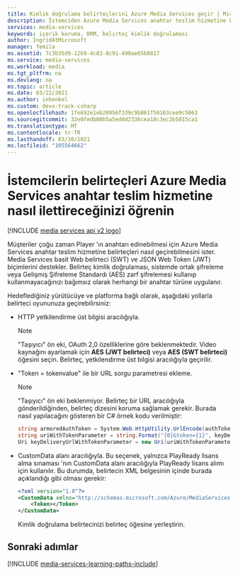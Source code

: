 ```yaml
---
title: Kimlik doğrulama belirteçlerini Azure Media Services geçir | Microsoft Docs
description: İstemciden Azure Media Services anahtar teslim hizmetine kimlik doğrulama belirteçleri gönderme hakkında bilgi edinin
services: media-services
keywords: içerik koruma, DRM, belirteç kimlik doğrulaması
author: IngridAtMicrosoft
manager: femila
ms.assetid: 7c3b35d9-1269-4c83-8c91-490ae65b0817
ms.service: media-services
ms.workload: media
ms.tgt_pltfrm: na
ms.devlang: na
ms.topic: article
ms.date: 03/22/2021
ms.author: inhenkel
ms.custom: devx-track-csharp
ms.openlocfilehash: 1fe692e1eb20956f339c9b861f50163cee9c5063
ms.sourcegitcommit: 32e0fedb80b5a5ed0d2336cea18c3ec3b5015ca1
ms.translationtype: MT
ms.contentlocale: tr-TR
ms.lasthandoff: 03/30/2021
ms.locfileid: "105564662"
---
```

# <a name="learn-how-clients-pass-tokens-to-the-azure-media-services-key-delivery-service"></a>İstemcilerin belirteçleri Azure Media Services anahtar teslim hizmetine nasıl ilettireceğinizi öğrenin

[!INCLUDE [media services api v2 logo](./includes/v2-hr.md)]

Müşteriler çoğu zaman Player 'ın anahtarı edinebilmesi için Azure Media Services anahtar teslim hizmetine belirteçleri nasıl geçirebilmesini ister. Media Services basit Web belirteci (SWT) ve JSON Web Token (JWT) biçimlerini destekler. Belirteç kimlik doğrulaması, sistemde ortak şifreleme veya Gelişmiş Şifreleme Standardı (AES) zarf şifrelemesi kullanıp kullanmayacağınızı bağımsız olarak herhangi bir anahtar türüne uygulanır.

 Hedeflediğiniz yürütücüye ve platforma bağlı olarak, aşağıdaki yollarla belirteci oyununuza geçirebilirsiniz:

- HTTP yetkilendirme üst bilgisi aracılığıyla.
    > [!NOTE]
    > "Taşıyıcı" ön eki, OAuth 2,0 özelliklerine göre beklenmektedir. Video kaynağını ayarlamak için **AES (JWT belirteci)** veya **AES (SWT belirteci)** öğesini seçin. Belirteç, yetkilendirme üst bilgisi aracılığıyla geçirilir.

- "Token = tokenvalue" ile bir URL sorgu parametresi ekleme.  
    > [!NOTE]
    > "Taşıyıcı" ön eki beklenmiyor. Belirteç bir URL aracılığıyla gönderildiğinden, belirteç dizesini koruma sağlamak gerekir. Burada nasıl yapılacağını gösteren bir C# örnek kodu verilmiştir:

    ```csharp
    string armoredAuthToken = System.Web.HttpUtility.UrlEncode(authToken);
    string uriWithTokenParameter = string.Format("{0}&token={1}", keyDeliveryServiceUri.AbsoluteUri, armoredAuthToken);
    Uri keyDeliveryUrlWithTokenParameter = new Uri(uriWithTokenParameter);
    ```

- CustomData alanı aracılığıyla.
Bu seçenek, yalnızca PlayReady lisans alma sınaması 'nın CustomData alanı aracılığıyla PlayReady lisans alımı için kullanılır. Bu durumda, belirtecin XML belgesinin içinde burada açıklandığı gibi olması gerekir:

    ```xml
    <?xml version="1.0"?>
    <CustomData xmlns="http://schemas.microsoft.com/Azure/MediaServices/KeyDelivery/PlayReadyCustomData/v1"> 
        <Token></Token> 
    </CustomData>
    ```
    Kimlik doğrulama belirtecinizi belirteç öğesine yerleştirin.

## <a name="next-steps"></a>Sonraki adımlar

[!INCLUDE [media-services-learning-paths-include](../../../includes/media-services-learning-paths-include.md)]
